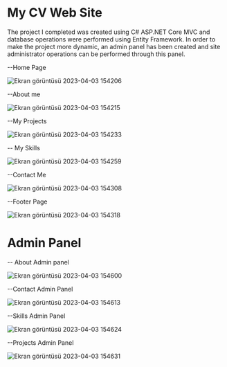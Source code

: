 # My CV Web Site

The project I completed was created using C# ASP.NET Core MVC and database operations were performed using Entity Framework. In order to make the project more dynamic, an admin panel has been created and site administrator operations can be performed through this panel.

--Home Page

![Ekran görüntüsü 2023-04-03 154206](https://user-images.githubusercontent.com/110422737/229514282-073a85aa-1551-4bf9-a00e-2e635afb6d0e.png)

--About me

![Ekran görüntüsü 2023-04-03 154215](https://user-images.githubusercontent.com/110422737/229514336-712b71f5-0c5e-462e-a202-8ade4e2fb025.png)

--My Projects

![Ekran görüntüsü 2023-04-03 154233](https://user-images.githubusercontent.com/110422737/229514432-27739d4b-1446-463f-b5c8-de07acdac716.png)

-- My Skills

![Ekran görüntüsü 2023-04-03 154259](https://user-images.githubusercontent.com/110422737/229514482-92581c27-faa3-46af-bec2-41f1ac82c03e.png)

--Contact  Me

![Ekran görüntüsü 2023-04-03 154308](https://user-images.githubusercontent.com/110422737/229514534-4d5a3edc-0fb8-42da-a2ec-875cadd04fa5.png)


--Footer Page

![Ekran görüntüsü 2023-04-03 154318](https://user-images.githubusercontent.com/110422737/229514576-5eec56f5-341e-4ccb-945c-e80b90cbd269.png)


#  Admin Panel


-- About Admin panel

![Ekran görüntüsü 2023-04-03 154600](https://user-images.githubusercontent.com/110422737/229514682-a350e38e-3d0a-4c34-a757-3dde279fbaa1.png)

--Contact Admin Panel

![Ekran görüntüsü 2023-04-03 154613](https://user-images.githubusercontent.com/110422737/229514803-662280b2-fffa-4f49-9dbb-f174af67ed39.png)


--Skills Admin Panel

![Ekran görüntüsü 2023-04-03 154624](https://user-images.githubusercontent.com/110422737/229514972-09f46763-2d3d-4833-82d3-aee6ec4cb4de.png)

--Projects Admin Panel

![Ekran görüntüsü 2023-04-03 154631](https://user-images.githubusercontent.com/110422737/229515038-99d6818e-ff86-4aa0-94be-8b12f3a35e2d.png)


